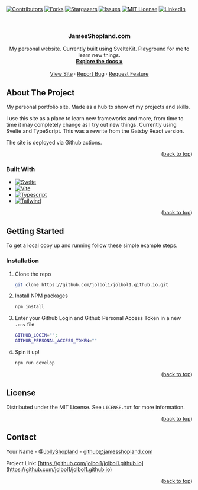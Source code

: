 <div id="top"></div>

[![Contributors][contributors-shield]][contributors-url]
[![Forks][forks-shield]][forks-url]
[![Stargazers][stars-shield]][stars-url]
[![Issues][issues-shield]][issues-url]
[![MIT License][license-shield]][license-url]
[![LinkedIn][linkedin-shield]][linkedin-url]

<!-- PROJECT LOGO -->
<br />
<div align="center">
<h3 align="center">JamesShopland.com</h3>

  <p align="center">
    My personal website. Currently built using SvelteKit. Playground for me to learn new things.
    <br />
    <a href="https://github.com/jolbol1/jolbol1.github.io"><strong>Explore the docs »</strong></a>
    <br />
    <br />
    <a href="https://jamesshopland.com">View Site</a>
    ·
    <a href="https://github.com/jolbol1/jolbol1.github.io/issues">Report Bug</a>
    ·
    <a href="https://github.com/jolbol1/jolbol1.github.io/issues">Request Feature</a>
  </p>
</div>

<!-- ABOUT THE PROJECT -->

## About The Project

My personal portfolio site. Made as a hub to show of my projects and skills.

I use this site as a place to learn new frameworks and more, from time to time it may completely change as I try out new things. Currently using Svelte and TypeScript.
This was a rewrite from the Gatsby React version.

The site is deployed via Github actions.

<p align="right">(<a href="#top">back to top</a>)</p>

### Built With

- [![Svelte][svelte-badge]][svelte-url]
- [![Vite][vite-badge]][vite-url]
- [![Typescript][typescript-badge]][typescript-url]
- [![Tailwind][tailwind-badge]][tailwind-url]

<p align="right">(<a href="#top">back to top</a>)</p>

<!-- GETTING STARTED -->

## Getting Started

To get a local copy up and running follow these simple example steps.

### Installation

1. Clone the repo
   ```sh
   git clone https://github.com/jolbol1/jolbol1.github.io.git
   ```
2. Install NPM packages
   ```sh
   npm install
   ```
3. Enter your Github Login and Github Personal Access Token in a new `.env` file
   ```sh
   GITHUB_LOGIN="";
   GITHUB_PERSONAL_ACCESS_TOKEN=""
   ```
4. Spin it up!
   ```sh
   npm run develop
   ```

<p align="right">(<a href="#top">back to top</a>)</p>

<!-- LICENSE -->

## License

Distributed under the MIT License. See `LICENSE.txt` for more information.

<p align="right">(<a href="#top">back to top</a>)</p>

<!-- CONTACT -->

## Contact

Your Name - [@JollyShopland](https://twitter.com/JollyShopland) - github@jamesshopland.com

Project Link: [https://github.com/jolbol1/jolbol1.github.io](https://github.com/jolbol1/jolbol1.github.io)

<p align="right">(<a href="#top">back to top</a>)</p>

<!-- MARKDOWN LINKS & IMAGES -->
<!-- https://www.markdownguide.org/basic-syntax/#reference-style-links -->

[contributors-shield]: https://img.shields.io/github/contributors/jolbol1/jolbol1.github.io.svg?style=for-the-badge
[contributors-url]: https://github.com/jolbol1/jolbol1.github.io/graphs/contributors
[forks-shield]: https://img.shields.io/github/forks/jolbol1/jolbol1.github.io.svg?style=for-the-badge
[forks-url]: https://github.com/jolbol1/jolbol1.github.io/network/members
[stars-shield]: https://img.shields.io/github/stars/jolbol1/jolbol1.github.io.svg?style=for-the-badge
[stars-url]: https://github.com/jolbol1/jolbol1.github.io/stargazers
[issues-shield]: https://img.shields.io/github/issues/jolbol1/jolbol1.github.io.svg?style=for-the-badge
[issues-url]: https://github.com/jolbol1/jolbol1.github.io/issues
[license-shield]: https://img.shields.io/github/license/jolbol1/jolbol1.github.io.svg?style=for-the-badge
[license-url]: https://github.com/jolbol1/jolbol1.github.io/blob/master/LICENSE.txt
[linkedin-shield]: https://img.shields.io/badge/-LinkedIn-black.svg?style=for-the-badge&logo=linkedin&colorB=555
[linkedin-url]: https://linkedin.com/in/james.shopland
[product-screenshot]: images/screenshot.png
[next.js]: https://img.shields.io/badge/next.js-000000?style=for-the-badge&logo=nextdotjs&logoColor=white
[next-url]: https://nextjs.org/
[react.js]: https://img.shields.io/badge/React-20232A?style=for-the-badge&logo=react&logoColor=61DAFB
[react-url]: https://reactjs.org/
[vue.js]: https://img.shields.io/badge/Vue.js-35495E?style=for-the-badge&logo=vuedotjs&logoColor=4FC08D
[vue-url]: https://vuejs.org/
[angular.io]: https://img.shields.io/badge/Angular-DD0031?style=for-the-badge&logo=angular&logoColor=white
[angular-url]: https://angular.io/
[svelte.dev]: https://img.shields.io/badge/Svelte-4A4A55?style=for-the-badge&logo=svelte&logoColor=FF3E00
[svelte-url]: https://svelte.dev/
[laravel.com]: https://img.shields.io/badge/Laravel-FF2D20?style=for-the-badge&logo=laravel&logoColor=white
[laravel-url]: https://laravel.com
[bootstrap.com]: https://img.shields.io/badge/Bootstrap-563D7C?style=for-the-badge&logo=bootstrap&logoColor=white
[bootstrap-url]: https://getbootstrap.com
[jquery.com]: https://img.shields.io/badge/jQuery-0769AD?style=for-the-badge&logo=jquery&logoColor=white
[jquery-url]: https://jquery.com
[gatsby-badge]: https://img.shields.io/badge/Gatsby-%23663399.svg?style=for-the-badge&logo=gatsby&logoColor=white
[gatsby]: https://www.gatsbyjs.com/
[typescript-badge]: https://img.shields.io/badge/typescript-%23007ACC.svg?style=for-the-badge&logo=typescript&logoColor=white
[typescript-url]: https://www.typescriptlang.org/
[tailwind-badge]: https://img.shields.io/badge/tailwindcss-%2338B2AC.svg?style=for-the-badge&logo=tailwind-css&logoColor=white
[tailwind-url]: https://tailwindcss.com/
[svelte-badge]: https://img.shields.io/badge/svelte-%23f1413d.svg?style=for-the-badge&logo=svelte&logoColor=white
[svelte-url]: https://svelte.dev/
[vite-badge]: https://img.shields.io/badge/vite-%23646CFF.svg?style=for-the-badge&logo=vite&logoColor=white
[vite-url]: https://vitejs.dev/
